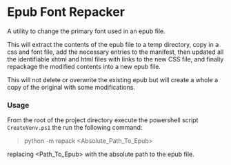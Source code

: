 # Epub Font Repacker
A utility to change the primary font used in an epub file.

This will extract the contents of the epub file to a temp directory, copy in a css and font file, add the necessary
entries to the manifest, then updated all the identifiable xhtml and html files with links to the new CSS file,
and finally repackage the modified contents into a new epub file.

This will not delete or overwrite the existing epub but will create a whole a copy of the original with some
modifications.


### Usage
From the root of the project directory execute the powershell script `CreateVenv.ps1` the run the following command:
> python -m repack <Absolute_Path_To_Epub>

replacing &lt;Path_To_Epub&gt; with the absolute path to the epub file.
